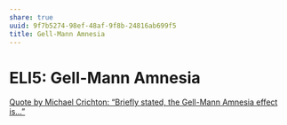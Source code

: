```yaml
---
share: true
uuid: 9f7b5274-98ef-48af-9f8b-24816ab699f5
title: Gell-Mann Amnesia
---
```

# ELI5: Gell-Mann Amnesia
[Quote by Michael Crichton: “Briefly stated, the Gell-Mann Amnesia effect is...”](https://www.goodreads.com/quotes/65213-briefly-stated-the-gell-mann-amnesia-effect-is-as-follows-you)